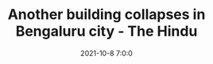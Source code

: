 ---
"title": "Another building collapses in Bengaluru city - The Hindu"
"date": "2021-10-8 7:0:0"
"feed_name": "GOOGLENEWSCONSTRUCTION"
"feed_website": "https://news.google.com/search?q=construction%2Bincident&hl=en-US&gl=US&ceid=US:en"
"feed_rss": "https://news.google.com/rss/search?q=construction%2Bincident&hl=en-US&gl=US&ceid=US:en"
"link": "https://www.thehindu.com/news/cities/bangalore/another-building-collapses-in-bengaluru-city/article36888507.ece"
"source": "{'href': 'https://www.thehindu.com', 'title': 'The Hindu'}"
"file": "_posts/2021-1-1-3bff05a4c331210efdf8fdb91508dd05ab15e597.md"
"accident": "1"
"drilling": "0"
"dead": "0"
"injured": "0"
"arrested": "0"
"place": "unknown place"
"where": "unknown site"
"causes": "unknown"
"place_uri": "unknown place"
---
